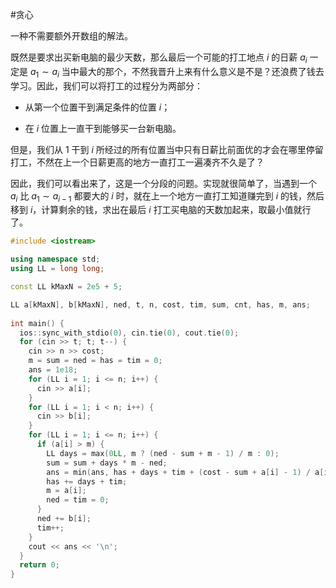#贪心

一种不需要额外开数组的解法。

既然是要求出买新电脑的最少天数，那么最后一个可能的打工地点 $i$ 的日薪 $a_i$ 一定是 $a_1\sim a_i$ 当中最大的那个，不然我晋升上来有什么意义是不是？还浪费了钱去学习。因此，我们可以将打工的过程分为两部分：

- 从第一个位置干到满足条件的位置 $i$；

- 在 $i$ 位置上一直干到能够买一台新电脑。

但是，我们从 $1$ 干到 $i$ 所经过的所有位置当中只有日薪比前面优的才会在哪里停留打工，不然在上一个日薪更高的地方一直打工一遍凑齐不久是了？

因此，我们可以看出来了，这是一个分段的问题。实现就很简单了，当遇到一个 $a_i$ 比 $a_1\sim a_{i-1}$ 都要大的 $i$ 时，就在上一个地方一直打工知道赚完到 $i$ 的钱，然后移到 $i$，计算剩余的钱，求出在最后 $i$ 打工买电脑的天数加起来，取最小值就行了。

```cpp
#include <iostream>

using namespace std;
using LL = long long;

const LL kMaxN = 2e5 + 5;

LL a[kMaxN], b[kMaxN], ned, t, n, cost, tim, sum, cnt, has, m, ans;
  
int main() {
  ios::sync_with_stdio(0), cin.tie(0), cout.tie(0);
  for (cin >> t; t; t--) {
    cin >> n >> cost;
    m = sum = ned = has = tim = 0;
    ans = 1e18;
    for (LL i = 1; i <= n; i++) {
      cin >> a[i];
    }
    for (LL i = 1; i < n; i++) {
      cin >> b[i];
    }
    for (LL i = 1; i <= n; i++) {
      if (a[i] > m) {
        LL days = max(0LL, m ? (ned - sum + m - 1) / m : 0);                 // 需要工作的天数
        sum = sum + days * m - ned;                                          // 升级之后留下来的钱
        ans = min(ans, has + days + tim + (cost - sum + a[i] - 1) / a[i]);   // 在当前位置打工
        has += days + tim;                                                   // 累加 1-i 已经经过的天数
        m = a[i];                                                            // 更改最大值
        ned = tim = 0;                                                       // 清空
      }
      ned += b[i];                                                           // 晋升所需要的钱
      tim++;                                                                 // 看视频的天数
    }
    cout << ans << '\n';
  }
  return 0;
}  
```